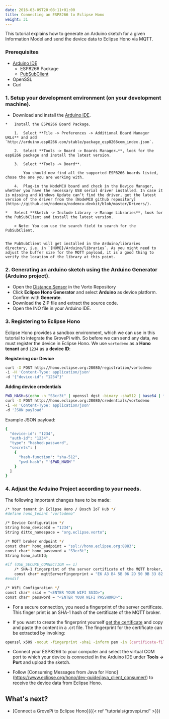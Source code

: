 ```yaml
---
date: 2016-03-09T20:08:11+01:00
title: Connecting an ESP8266 to Eclipse Hono
weight: 31
---
```


This tutorial explains how to generate an Arduino sketch for a given Information Model and send the device data to Eclipse Hono via MQTT.

<!--more-->

### Prerequisites
* [Arduino IDE](https://www.arduino.cc/en/Main/Software)
    * ESP8266 Package
    * [PubSubClient](https://pubsubclient.knolleary.net/)
* OpenSSL
* Curl

### 1. Setup your development environment (on your development machine).
 *   Download and install the [Arduino IDE](https://www.arduino.cc/en/Main/Software).
        
    *   Install the ESP8266 Board Package.
        
        1.  Select **File -> Preferences -> Additional Board Manager URLs** and add `http://arduino.esp8266.com/stable/package_esp8266com_index.json`.
            
        2.  Select **Tools -> Board -> Boards Manager…**, look for the esp8266 package and install the latest version.
            
        3.  Select **Tools -> Board**.
            
            You should now find all the supported ESP8266 boards listed, chose the one you are working with.
            
        4.  Plug-in the NodeMCU board and check in the Device Manager, whether you have the necessary USB serial driver installed. In case it is missing and Windows Update can’t find the driver, get the latest version of the driver from the [NodeMCU github repository](https://github.com/nodemcu/nodemcu-devkit/blob/master/Drivers/).
            
    *   Select **Sketch -> Include Library -> Manage Libraries**, look for the PubSubClient and install the latest version.
        
        > Note: You can use the search field to search for the PubSubClient.
        
    
    The PubSubClient will get installed in the Arduino/libraries directory, i.e. in `{HOME}/Arduino/libraries`. As you might need to adjust the buffer size for the MQTT payload, it is a good thing to verify the location of the library at this point.



### 2. Generating an arduino sketch using the Arduino Generator (Arduino project).
    
- Open the [Distance Sensor](http://vorto.eclipse.org/#/details/org.eclipse.vorto.tutorial/DistanceSensor/1.0.0) in the Vorto Repository
- Click **Eclipse Hono Generator** and select **Arduino** as device platform. Confirm with **Generate**.
- Download the ZIP file and extract the source code.
- Open the INO file in your Arduino IDE.

### 3. Registering to Eclipse Hono

Eclipse Hono provides a sandbox environment, which we can use in this tutorial to integrate the GrovePi with. So before we can send any data, we must register the device in Eclipse Hono. We use ```vortodemo``` as a **Hono tenant** and ```1234``` as a **device ID**:

**Registering our Device**

```sh
curl -X POST http://hono.eclipse.org:28080/registration/vortodemo
-i -H 'Content-Type: application/json'
-d '{"device-id": "1234"}'
```

**Adding device credentials**

```sh
PWD_HASH=$(echo -n "S3cr3t" | openssl dgst -binary -sha512 | base64 | tr -d '\n') 
curl -X POST http://hono.eclipse.org:28080/credentials/vortodemo
-i -H 'Content-Type: application/json'
-d 'JSON payload' 
```

Example JSON payload:

```sh
{
  "device-id": "1234",
  "auth-id": "1234",
  "type": "hashed-password",
  "secrets": [
    {
      "hash-function": "sha-512",
      "pwd-hash": "'$PWD_HASH'"
    }
  ]
}
```

### 4. Adjust the Arduino Project according to your needs.

The following important changes have to be made:

```sh
/* Your tenant in Eclipse Hono / Bosch IoT Hub */
#define hono_tenant "vortodemo"

/* Device Configuration */
String hono_deviceId = "1234";
String ditto_namespace = "org.eclipse.vorto";

/* MQTT broker endpoint */
const char* hono_endpoint = "ssl://hono.eclipse.org:8883";
const char* hono_password = "S3cr3t";
String hono_authId;

#if (USE_SECURE_CONNECTION == 1)
    /* SHA-1 fingerprint of the server certificate of the MQTT broker, UPPERCASE and spacing */
    const char* mqttServerFingerprint = "E6 A3 B4 5B 06 2D 50 9B 33 82 28 2D 19 6E FE 97 D5 95 6C CB";
#endif

/* WiFi Configuration */
const char* ssid = "<ENTER YOUR WIFI SSID>";
const char* password = "<ENTER YOUR WIFI PASSWORD>"; 
```

* For a secure connection, you need a fingerprint of the server certificate. This finger print is an SHA-1 hash of the certificate of the MQTT broker.

* If you want to create the fingerprint yourself [get the certificate](https://letsencrypt.org/certs/lets-encrypt-x3-cross-signed.pem.txt) and copy and paste the content in a .crt file. The fingerprint for the certificate can be extracted by invoking:

```sh
openssl x509 -noout -fingerprint -sha1 -inform pem -in [certificate-file.crt]
```

* Connect your ESP8266 to your computer and select the virtual COM port to which your device is connected in the Arduino IDE under **Tools -> Port** and upload the sketch.

* Follow [Consuming Messages from Java for Hono] (https://www.eclipse.org/hono/dev-guide/java_client_consumer/) to receive the device data from Eclipse Hono.

## What's next? 

- [Connect a GrovePi to Eclipse Hono]({{< ref "tutorials/grovepi.md" >}})

